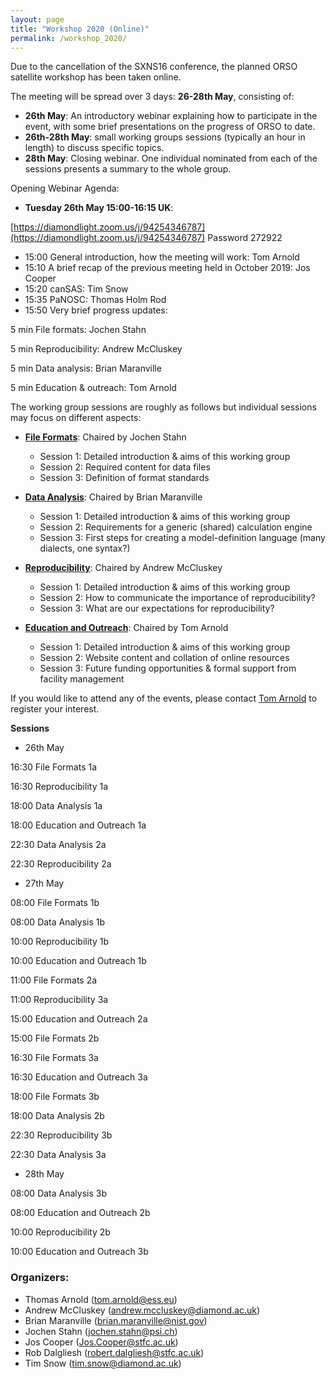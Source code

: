 ```yaml
---
layout: page
title: "Workshop 2020 (Online)"
permalink: /workshop_2020/
---
```


Due to the cancellation of the SXNS16 conference, the planned ORSO satellite workshop has been taken online. 

The meeting will be spread over 3 days: **26-28th May**, consisting of:

- **26th May**: An introductory webinar explaining how to participate in the event, with some brief presentations on the progress of ORSO to date.
- **26th-28th May**: small working groups sessions (typically an hour in length) to discuss specific topics.
- **28th May**: Closing webinar. One individual nominated from each of the sessions presents a summary to the whole group.                    


Opening Webinar Agenda:

- **Tuesday 26th May 15:00-16:15 UK**:

[https://diamondlight.zoom.us/j/94254346787](https://diamondlight.zoom.us/j/94254346787)
Password 272922

- 15:00 General introduction, how the meeting will work: Tom Arnold
- 15:10 A brief recap of the previous meeting held in October 2019: Jos Cooper
- 15:20 canSAS: Tim Snow
- 15:35 PaNOSC: Thomas Holm Rod
- 15:50 Very brief progress updates:

5 min File formats: Jochen Stahn

5 min Reproducibility: Andrew McCluskey

5 min Data analysis: Brian Maranville

5 min Education & outreach: Tom Arnold




The working group sessions are roughly as follows but individual sessions may focus on different aspects: 

- **[File Formats](./file_formats_agenda)**: Chaired by Jochen Stahn
  - Session 1: Detailed introduction & aims of this working group                     
  - Session 2: Required content for data files                             
  - Session 3: Definition of format standards   
  
- **[Data Analysis](./data_analysis_agenda)**: Chaired by Brian Maranville      
  - Session 1: Detailed introduction & aims of this working group                     
  - Session 2: Requirements for a generic (shared) calculation engine                             
  - Session 3: First steps for creating a model-definition language (many dialects, one syntax?)                          
                               
- **[Reproducibility](./reproducibility_agenda)**: Chaired by Andrew McCluskey 
  - Session 1: Detailed introduction & aims of this working group                     
  - Session 2: How to communicate the importance of reproducibility?                          
  - Session 3: What are our expectations for reproducibility?                             
                               
- **[Education and Outreach](./education_outreach_agenda)**: Chaired by Tom Arnold
  - Session 1: Detailed introduction & aims of this working group                 
  - Session 2: Website content and collation of online resources                      
  - Session 3: Future funding opportunities & formal support from facility management
  
If you would like to attend any of the events, please contact [Tom Arnold](mailto:tom.arnold@ess.eu) to register your interest. 


**Sessions**
- 26th May

16:30 File Formats 1a

16:30 Reproducibility 1a

18:00 Data Analysis 1a

18:00 Education and Outreach 1a

22:30 Data Analysis 2a

22:30 Reproducibility 2a


- 27th May

08:00 File Formats 1b

08:00 Data Analysis 1b

10:00 Reproducibility 1b

10:00 Education and Outreach 1b

11:00 File Formats 2a

11:00 Reproducibility 3a

15:00 Education and Outreach 2a

15:00 File Formats 2b

16:30 File Formats 3a

16:30 Education and Outreach 3a

18:00 File Formats 3b

18:00 Data Analysis 2b

22:30 Reproducibility 3b

22:30 Data Analysis 3a



- 28th May

08:00 Data Analysis 3b

08:00 Education and Outreach 2b

10:00 Reproducibility 2b

10:00 Education and Outreach 3b



### Organizers:

- Thomas Arnold ([tom.arnold@ess.eu](mailto:tom.arnold@ess.eu))
- Andrew McCluskey ([andrew.mccluskey@diamond.ac.uk](mailto:andrew.mccluskey@diamond.ac.uk))
- Brian Maranville ([brian.maranville@nist.gov](mailto:brian.maranville@nist.gov))
- Jochen Stahn ([jochen.stahn@psi.ch](mailto:jochen.stahn@psi.ch))
- Jos Cooper ([Jos.Cooper@stfc.ac.uk](mailto:Jos.Cooper@stfc.ac.uk))
- Rob Dalgliesh ([robert.dalgliesh@stfc.ac.uk](mailto:robert.dalgliesh@stfc.ac.uk))
- Tim Snow ([tim.snow@diamond.ac.uk](mailto:tim.snow@diamond.ac.uk))
